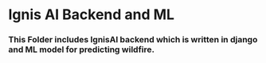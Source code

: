 # Ignis AI Backend and ML

### This Folder includes IgnisAI backend which is written in django and ML model for predicting wildfire.